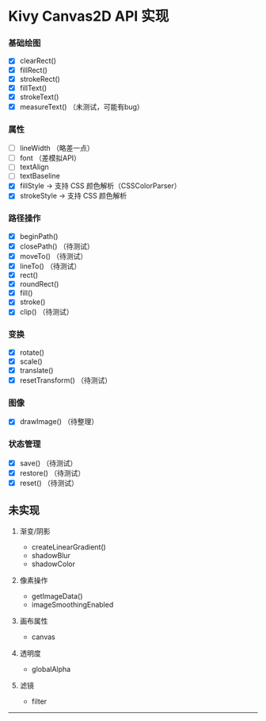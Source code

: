 # Kivy Canvas2D API 实现

### 基础绘图
- [x] clearRect() 
- [x] fillRect() 
- [x] strokeRect() 
- [x] fillText() 
- [x] strokeText()
- [x] measureText()  （未测试，可能有bug）

### 属性

- [ ] lineWidth （略差一点）
- [ ] font （差模拟API）
- [ ] textAlign
- [ ] textBaseline
- [x] fillStyle → 支持 CSS 颜色解析（CSSColorParser）
- [x] strokeStyle → 支持 CSS 颜色解析

### 路径操作
- [x] beginPath()
- [x] closePath() （待测试）
- [x] moveTo() （待测试）
- [x] lineTo() （待测试）
- [x] rect()
- [x] roundRect()
- [x] fill()
- [x] stroke()
- [x] clip() （待测试）

### 变换
- [x] rotate()
- [x] scale()
- [x] translate()
- [x] resetTransform() （待测试）

### 图像
- [x] drawImage() （待整理）

### 状态管理
- [x] save() （待测试）
- [x] restore() （待测试）
- [x] reset() （待测试）

未实现
---

1. 渐变/阴影
   - createLinearGradient()
   - shadowBlur
   - shadowColor

2. 像素操作
   - getImageData()
   - imageSmoothingEnabled

3. 画布属性
   - canvas

4. 透明度
   - globalAlpha

5. 滤镜
   - filter

---